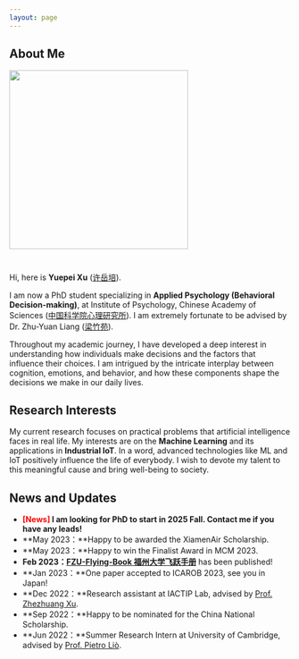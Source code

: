 ```yaml
---
layout: page
---
```


## About Me

<img src="https://yuepeixu.github.io/images/Yuepei_Xu.jpg" class="floatpic" width="320" height="320">

# 
Hi, here is **Yuepei Xu** ([许岳培](https://yuepeixu.github.io/file/YuepeiXu_CV.pdf)).

I am now a PhD student specializing in **Applied Psychology (Behavioral Decision-making)**, at Institute of Psychology, Chinese Academy of Sciences ([中国科学院心理研究所](http://www.psych.ac.cn/)). I am extremely fortunate to be advised by Dr. Zhu-Yuan Liang ([梁竹苑](http://www.psych.cas.cn/team/fyjy/index_90511.html?json=http://www.psych.ca..cn/sourcedb_psych_cas/cn/expert/201704/t20170411_6369873.json)).

Throughout my academic journey, I have developed a deep interest in understanding how individuals make decisions and the factors that influence their choices. I am intrigued by the intricate interplay between cognition, emotions, and behavior, and how these components shape the decisions we make in our daily lives.

## Research Interests

My current research focuses on practical problems that artificial intelligence faces in real life. My interests are on the **Machine Learning** and its applications in **Industrial IoT**. In a word, advanced technologies like ML and IoT positively influence the life of everybody.  I wish to devote my talent to this meaningful cause and bring well-being to society.

## News and Updates

- **<font color='red'>[News]</font> I am looking for PhD to start in 2025 Fall. Contact me if you have any leads!**
- **May 2023：**Happy to be awarded the XiamenAir Scholarship.
- **May 2023：**Happy to win the Finalist Award in MCM 2023.
- **Feb 2023：**[**FZU-Flying-Book 福州大学飞跃手册**](https://fzu-fly.online/) has been published!
- **Jan 2023：**One paper accepted to ICAROB 2023, see you in Japan!
- **Dec 2022：**Research assistant at IACTIP Lab, advised by [Prof. Zhezhuang Xu](https://dqxy.fzu.edu.cn/en/info/1009/1072.htm).
- **Sep 2022：**Happy to be nominated for the China National Scholarship.
- **Jun 2022：**Summer Research Intern at University of Cambridge, advised by [Prof. Pietro Liò](https://www.cl.cam.ac.uk/~pl219/ ).
